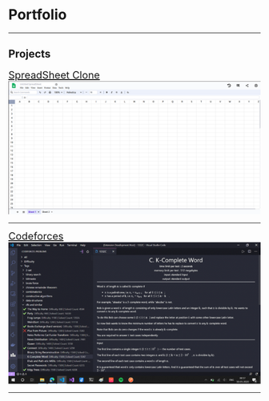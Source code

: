 # Portfolio

---

## Projects

<a href="https://github.com/KaustubhSathe/spreadsheet" style="font-size: 20px;" target="_blank">SpreadSheet Clone</a>
<img src="./images/spreadsheet.png"/>


---

<a href="https://github.com/KaustubhSathe/Codeforces" style="font-size: 20px;" target="_blank">Codeforces</a>
<img src="./images/codeforces.png"/>

---

